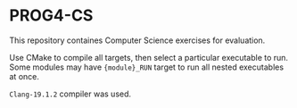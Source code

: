 # PROG4-CS

This repository containes Computer Science exercises for evaluation.

Use CMake to compile all targets, then select a particular executable to run. Some modules may have `{module}_RUN` target to run all nested executables at once.

`Clang-19.1.2` compiler was used.